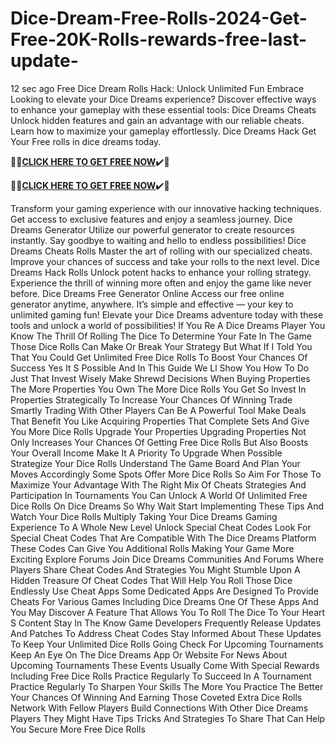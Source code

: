 # Dice-Dream-Free-Rolls-2024-Get-Free-20K-Rolls-rewards-free-last-update-
12 sec ago Free Dice Dream Rolls Hack: Unlock Unlimited Fun Embrace
Looking to elevate your Dice Dreams experience? Discover effective ways to enhance your gameplay with these essential tools: Dice Dreams Cheats
Unlock hidden features and gain an advantage with our reliable cheats. Learn how to maximize your gameplay effortlessly. Dice Dreams Hack
Get Your Free rolls in dice dreams today.

🎁🎁**[CLICK HERE TO GET FREE NOW](https://royxn.com/Dice-Dreams)**✔️🎁

🎁🎁**[CLICK HERE TO GET FREE NOW](https://royxn.com/Dice-Dreams)**✔️🎁

Transform your gaming experience with our innovative hacking techniques. Get access to exclusive features and enjoy a seamless journey. Dice Dreams Generator
Utilize our powerful generator to create resources instantly. Say goodbye to waiting and hello to endless possibilities! Dice Dreams Cheats Rolls
Master the art of rolling with our specialized cheats. Improve your chances of success and take your rolls to the next level. Dice Dreams Hack Rolls
Unlock potent hacks to enhance your rolling strategy. Experience the thrill of winning more often and enjoy the game like never before. Dice Dreams Free Generator Online
Access our free online generator anytime, anywhere. It’s simple and effective — your key to unlimited gaming fun!
Elevate your Dice Dreams adventure today with these tools and unlock a world of possibilities!
If You Re A Dice Dreams Player You Know The Thrill Of Rolling The Dice To Determine Your Fate In The Game Those Dice Rolls Can Make Or Break Your Strategy But What If I Told You That You Could Get Unlimited Free Dice Rolls To Boost Your Chances Of Success Yes It S Possible And In This Guide We Ll Show You How To Do Just That Invest Wisely Make Shrewd Decisions When Buying Properties The More Properties You Own The More Dice Rolls You Get So Invest In Properties Strategically To Increase Your Chances Of Winning Trade Smartly Trading With Other Players Can Be A Powerful Tool Make Deals That Benefit You Like Acquiring Properties That Complete Sets And Give You More Dice Rolls Upgrade Your Properties Upgrading Properties Not Only Increases Your Chances Of Getting Free Dice Rolls But Also Boosts Your Overall Income Make It A Priority To Upgrade When Possible Strategize Your Dice Rolls Understand The Game Board And Plan Your Moves Accordingly Some Spots Offer More Dice Rolls So Aim For Those To Maximize Your Advantage With The Right Mix Of Cheats Strategies And Participation In Tournaments You Can Unlock A World Of Unlimited Free Dice Rolls On Dice Dreams So Why Wait Start Implementing These Tips And Watch Your Dice Rolls Multiply Taking Your Dice Dreams Gaming Experience To A Whole New Level Unlock Special Cheat Codes Look For Special Cheat Codes That Are Compatible With The Dice Dreams Platform These Codes Can Give You Additional Rolls Making Your Game More Exciting Explore Forums Join Dice Dreams Communities And Forums Where Players Share Cheat Codes And Strategies You Might Stumble Upon A Hidden Treasure Of Cheat Codes That Will Help You Roll Those Dice Endlessly Use Cheat Apps Some Dedicated Apps Are Designed To Provide Cheats For Various Games Including Dice Dreams One Of These Apps And You May Discover A Feature That Allows You To Roll The Dice To Your Heart S Content Stay In The Know Game Developers Frequently Release Updates And Patches To Address Cheat Codes Stay Informed About These Updates To Keep Your Unlimited Dice Rolls Going Check For Upcoming Tournaments Keep An Eye On The Dice Dreams App Or Website For News About Upcoming Tournaments These Events Usually Come With Special Rewards Including Free Dice Rolls Practice Regularly To Succeed In A Tournament Practice Regularly To Sharpen Your Skills The More You Practice The Better Your Chances Of Winning And Earning Those Coveted Extra Dice Rolls Network With Fellow Players Build Connections With Other Dice Dreams Players They Might Have Tips Tricks And Strategies To Share That Can Help You Secure More Free Dice Rolls

